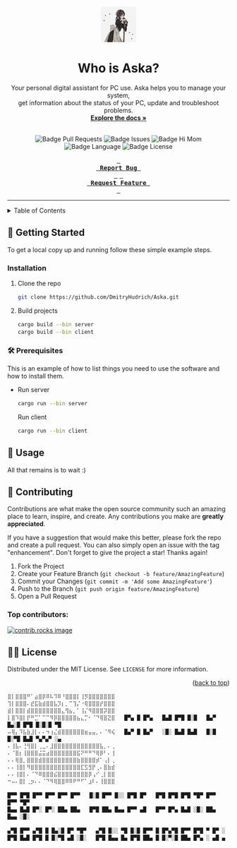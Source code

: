<a id="readme-top"></a>


<!-- PROJECT LOGO //TODO Add lodo -->
<br />
<div align="center">
  <a href="https://github.com/DmitryHudrich/Aska">
    <img src="images/logo.png" alt="Logo" width="80" height="80">
  </a>

  # Who is Aska?

  <p align="center"> 
    Your personal digital assistant for PC use. Aska helps you to manage your system,
    </br>
    get information about the status of your PC, update and troubleshoot problems.
    <br />
    <a href="https://github.com/DmitryHudrich/Aska/wiki"><strong>Explore the docs »</strong></a>
    <br />
    <br />
    <!-- <a href="https://github.com/DmitryHudrich/Aska">View Demo</a>  //TODO -->
  </p>
  
  ![Badge Pull Requests] 
  ![Badge Issues]
  ![Badge Hi Mom]
  ![Badge Language]
  ![Badge License]
  
  **[<kbd> <br> Report Bug <br> </kbd>][Bug]**
  **[<kbd> <br> Request Feature <br> </kbd>][Feature]**


  ---
  
</div>



<!-- TABLE OF CONTENTS -->
<details>
  <summary>Table of Contents</summary>
  <ol>
    <li>
      <a href="#about-the-project">About The Project</a>
    </li>
    <li>
      <a href="#getting-started">Getting Started</a>
      <ul>
        <li><a href="#prerequisites">Prerequisites</a></li>
        <li><a href="#installation">Installation</a></li>
      </ul>
    </li>
    <li><a href="#usage">Usage</a></li>
    <li><a href="#contributing">Contributing</a></li>
    <li><a href="#license">License</a></li>
  </ol>
</details>


<!-- GETTING STARTED -->
## 🌟 Getting Started

To get a local copy up and running follow these simple example steps.

### Installation

1. Clone the repo
   ```sh
   git clone https://github.com/DmitryHudrich/Aska.git
   ```
2. Build projects
   ```sh
   cargo build --bin server
   cargo build --bin client
   ```

### 🛠️ Prerequisites

This is an example of how to list things you need to use the software and how to install them.
* Run server
  ```sh
  cargo run --bin server
  ```

  Run client
  ```sh
  cargo run --bin client
  ```


<!-- USAGE EXAMPLES -->
## 🐳 Usage

All that remains is to wait :)




<!-- CONTRIBUTING -->
## 🎁 Contributing

Contributions are what make the open source community such an amazing place to learn, inspire, and create. Any contributions you make are **greatly appreciated**.

If you have a suggestion that would make this better, please fork the repo and create a pull request. You can also simply open an issue with the tag "enhancement".
Don't forget to give the project a star! Thanks again!

1. Fork the Project
2. Create your Feature Branch (`git checkout -b feature/AmazingFeature`)
3. Commit your Changes (`git commit -m 'Add some AmazingFeature'`)
4. Push to the Branch (`git push origin feature/AmazingFeature`)
5. Open a Pull Request

### Top contributors:

<a href="https://github.com/DmitryHudrich/Aska/graphs/contributors">
  <img src="https://contrib.rocks/image?repo=DmitryHudrich/Aska" alt="contrib.rocks image" />
</a>



<!-- LICENSE -->
## 🧑‍⚖️ License

Distributed under the MIT License. See `LICENSE` for more information.

<p align="right">(<a href="#readme-top">back to top</a>)</p>

```
⣿⡇⣿⣿⣿⠛⠁⣴⣿⡿⠿⠧⠹⠿⠘⣿⣿⣿⡇⢸⡻⣿⣿⣿⣿⣿⣿⣿                                                  
⢹⡇⣿⣿⣿⠄⣞⣯⣷⣾⣿⣿⣧⡹⡆⡀⠉⢹⡌⠐⢿⣿⣿⣿⡞⣿⣿⣿                                                  
⣾⡇⣿⣿⡇⣾⣿⣿⣿⣿⣿⣿⣿⣿⣄⢻⣦⡀⠁⢸⡌⠻⣿⣿⣿⡽⣿⣿                                                  
⡇⣿⠹⣿⡇⡟⠛⣉⠁⠉⠉⠻⡿⣿⣿⣿⣿⣿⣦⣄⡉⠂⠈⠙⢿⣿⣝⣿   █▀▄ █ █▀▄   █▄█ █▀█ █░█   █▄▀ █▄░█ █▀█ █░█░█ ▀█
⠤⢿⡄⠹⣧⣷⣸⡇⠄⠄⠲⢰⣌⣾⣿⣿⣿⣿⣿⣿⣶⣤⣤⡀⠄⠈⠻⢮   █▄▀ █ █▄▀   ░█░ █▄█ █▄█   █░█ █░▀█ █▄█ ▀▄▀▄▀ ░▄
⠄⢸⣧⠄⢘⢻⣿⡇⢀⣀⠄⣸⣿⣿⣿⣿⣿⣿⣿⣿⣿⣿⣿⣿⣧⡀⠄⢀                                                  
⠄⠈⣿⡆⢸⣿⣿⣿⣬⣭⣴⣿⣿⣿⣿⣿⣿⣿⣯⠝⠛⠛⠙⢿⡿⠃⠄⢸                                                  
⠄⠄⢿⣿⡀⣿⣿⣿⣾⣿⣿⣿⣿⣿⣿⣿⣿⣿⣷⣿⣿⣿⣿⡾⠁⢠⡇⢀                                                  
⠄⠄⢸⣿⡇⠻⣿⣿⣿⣿⣿⣿⣿⣿⣿⣿⣿⣿⣿⣏⣫⣻⡟⢀⠄⣿⣷⣾                                                  
⠄⠄⢸⣿⡇⠄⠈⠙⠿⣿⣿⣿⣮⣿⣿⣿⣿⣿⣿⣿⣿⡿⢠⠊⢀⡇⣿⣿                                                  
⠒⠤⠄⣿⡇⢀⡲⠄⠄⠈⠙⠻⢿⣿⣿⠿⠿⠟⠛⠋⠁⣰⠇⠄⢸⣿⣿⣿                                                  
                                                                              
█▀▀ █▀█ █▀▀ █▀▀ █▀▀ █▀▀   █░█ █▀▀ █░░ █▀█ █▀   █▀█ █▀█ █▀█ ▀█▀ █▀▀ █▀▀ ▀█▀    
█▄▄ █▄█ █▀░ █▀░ ██▄ ██▄   █▀█ ██▄ █▄▄ █▀▀ ▄█   █▀▀ █▀▄ █▄█ ░█░ ██▄ █▄▄ ░█░    
                                                                              
▄▀█ █▀▀ ▄▀█ █ █▄░█ █▀ ▀█▀   ▄▀█ █░░ ▀█ █░█ █▀▀ █ █▀▄▀█ █▀▀ █▀█ ▀ █▀ ░         
█▀█ █▄█ █▀█ █ █░▀█ ▄█ ░█░   █▀█ █▄▄ █▄ █▀█ ██▄ █ █░▀░█ ██▄ █▀▄ ░ ▄█ ▄         
                                                                         
```


<!-- MARKDOWN LINKS & IMAGES -->
[Badge Issues]: https://img.shields.io/github/issues/DmitryHudrich/Aska
[Badge Pull Requests]: https://img.shields.io/github/issues-pr/DmitryHudrich/Aska
[Badge Language]: https://img.shields.io/github/languages/top/DmitryHudrich/Aska
[Badge Lines]: https://img.shields.io/tokei/lines/github/hyprwm/DmitryHudrich/Aska
[Badge Hi Mom]: https://img.shields.io/badge/Hi-mom!-ff69b4
[Badge Language]: https://img.shields.io/github/languages/top/DmitryHudrich/Aska
[Badge License]: https://img.shields.io/github/license/DmitryHudrich/Aska

[Feature]: https://github.com/DmitryHudrich/Aska/issues/new?labels=bug&template=bug-report---.md
[Bug]: https://github.com/DmitryHudrich/Aska/issues/new?labels=bug&template=bug-report---.md
